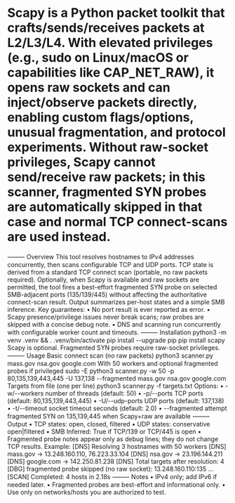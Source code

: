 
# Scapy is a Python packet toolkit that crafts/sends/receives packets at L2/L3/L4. With elevated privileges (e.g., sudo on Linux/macOS or capabilities like CAP_NET_RAW), it opens raw sockets and can inject/observe packets directly, enabling custom flags/options, unusual fragmentation, and protocol experiments. Without raw-socket privileges, Scapy cannot send/receive raw packets; in this scanner, fragmented SYN probes are automatically skipped in that case and normal TCP connect-scans are used instead.
⸻
Overview
This tool resolves hostnames to IPv4 addresses concurrently, then scans configurable TCP and UDP ports. TCP state is derived from a standard TCP connect scan (portable, no raw packets required). Optionally, when Scapy is available and raw sockets are permitted, the tool fires a best-effort fragmented SYN probe on selected SMB-adjacent ports (135/139/445) without affecting the authoritative connect-scan result. Output summarizes per-host states and a simple SMB inference.
Key guarantees: • No port result is ever reported as error. • Scapy presence/privilege issues never break scans; raw probes are skipped with a concise debug note. • DNS and scanning run concurrently with configurable worker count and timeouts.
⸻
Installation
python3 -m venv .venv && . .venv/bin/activate pip install --upgrade pip pip install scapy
Scapy is optional. Fragmented SYN probes require raw-socket privileges.
⸻
Usage
Basic connect scan (no raw packets)
python3 scanner.py mass.gov nsa.gov google.com
With 50 workers and optional fragmented probes if privileged
sudo -E python3 scanner.py -w 50 -p 80,135,139,443,445 -U 137,138 --fragmented mass.gov nsa.gov google.com
Targets from file (one per line)
python3 scanner.py -f targets.txt
Options: • -w/--workers number of threads (default: 50) • -p/--ports TCP ports (default: 80,135,139,443,445) • -U/--udp-ports UDP ports (default: 137,138) • -t/--timeout socket timeout seconds (default: 2.0) • --fragmented attempt fragmented SYN on 135,139,445 when Scapy+raw are available
⸻
Output • TCP states: open, closed, filtered • UDP states: conservative open|filtered • SMB Inferred: True if TCP/139 or TCP/445 is open • Fragmented probe notes appear only as debug lines; they do not change TCP results.
Example:
[DNS] Resolving 3 hostnames with 50 workers [DNS] mass.gov -> 13.248.160.110, 76.223.33.104 [DNS] nsa.gov -> 23.196.144.211 [DNS] google.com -> 142.250.81.238 [DNS] Total targets after resolution: 4 [DBG] fragmented probe skipped (no raw socket): 13.248.160.110:135 ... [SCAN] Completed: 4 hosts in 2.18s
⸻
Notes • IPv4 only; add IPv6 if needed later. • Fragmented probes are best-effort and informational only. • Use only on networks/hosts you are authorized to test.


